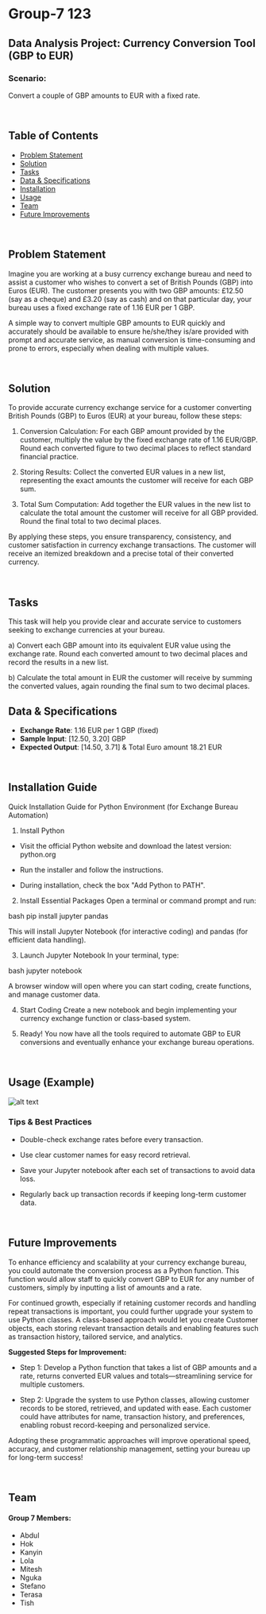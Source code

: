 # Group-7 123
## Data Analysis Project: Currency Conversion Tool (GBP to EUR)

### Scenario:
Convert a couple of GBP amounts to EUR with a fixed rate.

<br>

## Table of Contents
- [Problem Statement](#problem-statement)
- [Solution](#solution)
- [Tasks](#tasks)
- [Data & Specifications](#data--specifications)
- [Installation](#installation)
- [Usage](#usage)
- [Team](#team)
- [Future Improvements](#future-improvements)

<br>

## Problem Statement
Imagine you are working at a busy currency exchange bureau and need to assist a customer who wishes to convert a set of British Pounds (GBP) into Euros (EUR). 
The customer presents you with two GBP amounts: £12.50 (say as a cheque) and £3.20 (say as cash) and on that particular day, your bureau uses a fixed exchange rate of 1.16 EUR per 1 GBP.

A simple way to convert multiple GBP amounts to EUR quickly and accurately should be available to ensure he/she/they is/are provided with prompt and accurate service, as manual conversion is time-consuming and prone to errors, especially when dealing with multiple values. 

<br>

## Solution
To provide accurate currency exchange service for a customer converting British Pounds (GBP) to Euros (EUR) at your bureau, follow these steps:

1. Conversion Calculation:
For each GBP amount provided by the customer, multiply the value by the fixed exchange rate of 1.16 EUR/GBP. Round each converted figure to two decimal places to reflect standard financial practice.

2. Storing Results:
Collect the converted EUR values in a new list, representing the exact amounts the customer will receive for each GBP sum.

3. Total Sum Computation:
Add together the EUR values in the new list to calculate the total amount the customer will receive for all GBP provided. Round the final total to two decimal places.

By applying these steps, you ensure transparency, consistency, and customer satisfaction in currency exchange transactions. The customer will receive an itemized breakdown and a precise total of their converted currency.

<br>

## Tasks

This task will help you provide clear and accurate service to customers seeking to exchange currencies at your bureau.

a) Convert each GBP amount into its equivalent EUR value using the exchange rate. Round each converted amount to two decimal places and record the results in a new list.

b) Calculate the total amount in EUR the customer will receive by summing the converted values, again rounding the final sum to two decimal places.
<br>

## Data & Specifications
- **Exchange Rate**: 1.16 EUR per 1 GBP (fixed)
- **Sample Input**: [12.50, 3.20] GBP
- **Expected Output**: [14.50, 3.71] & Total Euro amount 18.21 EUR

<br>

## Installation Guide

Quick Installation Guide for Python Environment (for Exchange Bureau Automation)

1. Install Python

- Visit the official Python website and download the latest version:
python.org

- Run the installer and follow the instructions.

- During installation, check the box "Add Python to PATH".

2. Install Essential Packages
Open a terminal or command prompt and run:

bash
pip install jupyter pandas

This will install Jupyter Notebook (for interactive coding) and pandas (for efficient data handling).

3. Launch Jupyter Notebook
In your terminal, type:

bash
jupyter notebook

A browser window will open where you can start coding, create functions, and manage customer data.

4. Start Coding
Create a new notebook and begin implementing your currency exchange function or class-based system.

5. Ready!
You now have all the tools required to automate GBP to EUR conversions and eventually enhance your exchange bureau operations.


<br>

## Usage (Example)

![alt text](image.png)


### Tips & Best Practices
- Double-check exchange rates before every transaction.

- Use clear customer names for easy record retrieval.

- Save your Jupyter notebook after each set of transactions to avoid data loss.

- Regularly back up transaction records if keeping long-term customer data.

<br>

## Future Improvements

To enhance efficiency and scalability at your currency exchange bureau, you could automate the conversion process as a Python function. This function would allow staff to quickly convert GBP to EUR for any number of customers, simply by inputting a list of amounts and a rate.

For continued growth, especially if retaining customer records and handling repeat transactions is important, you could further upgrade your system to use Python classes. A class-based approach would let you create Customer objects, each storing relevant transaction details and enabling features such as transaction history, tailored service, and analytics.

**Suggested Steps for Improvement:**

- Step 1: Develop a Python function that takes a list of GBP amounts and a rate, returns converted EUR values and totals—streamlining service for multiple customers.

- Step 2: Upgrade the system to use Python classes, allowing customer records to be stored, retrieved, and updated with ease. Each customer could have attributes for name, transaction history, and preferences, enabling robust record-keeping and personalized service.

Adopting these programmatic approaches will improve operational speed, accuracy, and customer relationship management, setting your bureau up for long-term success!

<br>

## Team
#### **Group 7 Members**:
- Abdul
- Hok
- Kanyin
- Lola
- Mitesh
- Nguka
- Stefano
- Terasa
- Tish 

